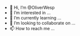 - 👋 Hi, I’m @OliverWesp
- 👀 I’m interested in ...
- 🌱 I’m currently learning ...
- 💞️ I’m looking to collaborate on ...
- 📫 How to reach me ...

<!---
OliverWesp/OliverWesp is a ✨ special ✨ repository because its `README.md` (this file) appears on your GitHub profile.
You can click the Preview link to take a look at your changes.
--->

